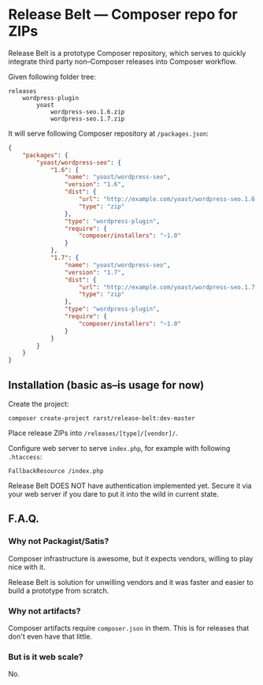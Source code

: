 # Release Belt — Composer repo for ZIPs

Release Belt is a prototype Composer repository, which serves to quickly integrate third party non–Composer releases into Composer workflow.

Given following folder tree:

```
releases
	wordpress-plugin
		yoast
			wordpress-seo.1.6.zip
			wordpress-seo.1.7.zip
```

It will serve following Composer repository at `/packages.json`:

```json
{
    "packages": {
		"yoast/wordpress-seo": {
            "1.6": {
                "name": "yoast/wordpress-seo",
                "version": "1.6",
                "dist": {
                    "url": "http://example.com/yoast/wordpress-seo.1.6.zip",
                    "type": "zip"
                },
                "type": "wordpress-plugin",
                "require": {
                    "composer/installers": "~1.0"
                }
            },
            "1.7": {
                "name": "yoast/wordpress-seo",
                "version": "1.7",
                "dist": {
                    "url": "http://example.com/yoast/wordpress-seo.1.7.zip",
                    "type": "zip"
                },
                "type": "wordpress-plugin",
                "require": {
                    "composer/installers": "~1.0"
                }
            }
        }
    }
}
```

## Installation (basic as–is usage for now)

Create the project:

```
composer create-project rarst/release-belt:dev-master
```

Place release ZIPs into `/releases/[type]/[vendor]/`.

Configure web server to serve `index.php`, for example with following `.htaccess`:

```
FallbackResource /index.php
```  

Release Belt DOES NOT have authentication implemented yet. Secure it via your web server if you dare to put it into the wild in current state. 

## F.A.Q.

### Why not Packagist/Satis?

Composer infrastructure is awesome, but it expects vendors, willing to play nice with it.

Release Belt is solution for unwilling vendors and it was faster and easier to build a prototype from scratch. 

### Why not artifacts?

Composer artifacts require `composer.json` in them. This is for releases that don't even have that little.

### But is it web scale?

No.